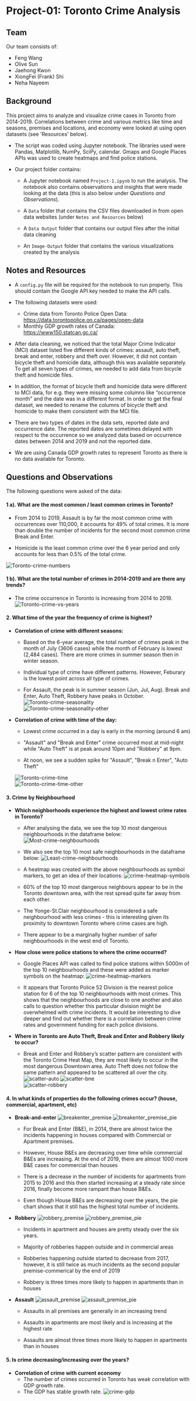 # Project-01: Toronto Crime Analysis

## Team
Our team consists of:
- Feng Wang
- Olive Sun
- Jaehong Kwon
- XiongFei (Frank) Shi
- Neha Nayeem

## Background

This project aims to analyze and visualize crime cases in Toronto from 2014-2019. Correlations between crime and various metrics like time and seasons, premises and locations, and economy were looked at using open datasets (see 'Resources' below). 

* The script was coded using Jupyter notebook. The libraries used were Pandas, Matplotlib, NumPy, SciPy, calendar. Gmaps and Google Places APIs was used to create heatmaps and find police stations.

* Our project folder contains:

    * A Jupyter notebook named `Project-1.ipynb` to run the analysis. The notebook also contains observations and insights that were made looking at the data (this is also below under *Questions and Observations*).

    * A `Data` folder that contains the CSV files downloaded in from open data websites (under `Notes and Resources` below)

    * A `Data Output` folder that contains our output files after the initial data cleaning

    * An `Image-Output` folder that contains the various visualizations created by the analysis
    
## Notes and Resources

* A `config.py` file will be required for the notebook to run properly. This should contain the Google API key needed to make the API calls. 

* The following datasets were used:
    - Crime data from Toronto Police Open Data: https://data.torontopolice.on.ca/pages/open-data
    - Monthly GDP growth rates of Canada: https://www150.statcan.gc.ca/
    
* After data cleaning, we noticed that the total Major Crime Indicator (MCI) dataset listed five different kinds of crimes: assault, auto theft, break and enter, robbery and theft over. However, it did not contain bicycle theft and homicide data, although this was available separately. To get all seven types of crimes, we needed to add data from bicycle theft and homicide files.  

* In addition, the format of bicycle theft and homicide data were different to MCI data, for e.g. they were missing some columns like “occurrence month” and the date was in a different format. In order to get the final dataset, we needed to rename the columns of bicycle theft and homicide to make them consistent with the MCI file.

* There are two types of dates in the data sets, reported date and occurrence date. The reported dates are sometimes delayed with respect to the occurrence so we analyzed data based on occurrence dates between 2014 and 2019 and not the reported date. 

* We are using Canada GDP growth rates to represent Toronto as there is no data available for Toronto.

## Questions and Observations
The following questions were asked of the data:

#### 1 a). What are the most common / least common crimes in Toronto?
 - From 2014 to 2019, Assault is by far the most common crime with occurrences over 110,000, it accounts for 49% of total crimes. It is more than double the number of incidents for the second most common crime Break and Enter.

 - Homicide is the least common crime over the 6 year period and only accounts for less than 0.5% of the total crime.

 ![Toronto-crime-numbers](Image-Output/Toronto-Crime-Numbers-2014-2019.png)
 
#### 1 b). What are the total number of crimes in 2014-2019 and are there any trends?
 
 - The crime occurrence in Toronto is increasing from 2014 to 2019.
 ![Toronto-crime-vs-years](Image-Output/Toronto-crimes-vs-Years-Line-Chart.png)

#### 2. What time of the year the frequency of crime is highest? 
 - **Correlation of crime with different seasons:**
    - Based on the 6-year average, the total number of crimes peak in the month of July (3606 cases) while the month of February is lowest (2,484 cases). There are more crimes in summer season then in winter season.

    - Individual type of crime have different patterns. However, Feburary is the lowest point across all type of crimes. 

    - For Assault, the peak is in summer season (Jun, Jul, Aug). Break and Enter, Auto Theft, Robbery have peaks in October.
    ![Toronto-crime-seasonality](Image-Output/Crime_byMonth.png)  
    ![Toronto-crime-seasonality-other](Image-Output/Others_byMonth.png)  

- **Correlation of crime with time of the day:**
    - Lowest crime occurred in a day is early in the morning (around 6 am)

    - "Assault" and "Break and Enter" crime occurred most at mid-night while "Auto Theft" is at peak around 10pm and "Robbery" at 9pm.

    - At noon, we see a sudden spike for "Assault", "Break n Enter", "Auto Theft" 

    ![Toronto-crime-time](Image-Output/major_crime_24hr.png)   
    ![Toronto-crime-time-other](Image-Output/Others_crime_24hr.png)   

#### 3. Crime by Neighbourhood
 - **Which neighborhoods experience the highest and lowest crime rates in Toronto?**
    - After analysing the data, we see the top 10 most dangerous neighbourhoods in the dataframe below:
    ![Most-crime-neighbourhoods](Image-Output/Most-crime-neighbourhoods.png)

    - We also see the top 10 most safe neighbourhoods in the dataframe below:
    ![Least-crime-neighbourhoods](Image-Output/Least-crime-neighbourhoods.png)   

    - A heatmap was created with the above neighbourhoods as symbol markers, to get an idea of their locations:
    ![crime-heatmap-symbols](Image-Output/crime-heatmap-symbols.png)
     * 60% of the top 10 most dangerous neighbours appear to be in the Toronto downtown area, with the rest spread quite far away from each other.

     * The Yonge-St.Clair neighbourhood  is considered a safe neighbourhood with less crimes - this is interesting given its proximity to downtown Toronto where crime cases are high.

     * There appear to be a marginally higher number of safer neighbourhoods in the west end of Toronto.
        
- **How close were police stations to where the crime occurred?**
    - Google Places API was called to find police stations within 5000m of the top 10 neighbourhoods and these were added as marker symbols on the heatmap:
     ![crime-heatmap-markers](Image-Output/crime-heatmap-markers.png)   

    - It appears that Toronto Police 52 Division is the nearest police station for 6 of the top 10 neighbourhoods with most crimes. This shows that the neighbourhoods are close to one another and also calls to question whether this particular division might be overwhelmed with crime incidents. It would be interesting to dive deeper and find out whether there is a correlation between crime rates and government funding for each police divisions.

- **Where in Toronto are Auto Theft, Break and Enter and Robbery likely to occur?**
  -  Break and Enter and Robbery’s scatter pattern are consistent with the Toronto Crime Heat Map, they are most likely to occur in the most dangerous Downtown area. Auto Theft does not follow the same pattern and appeared to be scattered all over the city.
    ![scatter-auto](Image-Output/autoTheft_map.png) 
    ![scatter-bne](Image-Output/BnE_map.png)     
    ![scatter-robbery](Image-Output/robbery_map.png) 

#### 4. In what kinds of properties do the following crimes occur? (house, commercial, apartment, etc)
- **Break-and-enter**
     ![breakenter_premise](Image-Output/breakenter_premise.png)
     ![breakenter_premise_pie](Image-Output/breakenter_premise_pie.png) 

    - For Break and Enter (B&E), in 2014, there are almost twice the incidents happening in houses compared with Commercial or Apartment premises.
    
    - However, House B&Es are decreasing over time while commercial B&Es are increasing. At the end of 2019, there are almost 1000 more B&E cases for commercial than houses
    
    - There is a decrease in the number of incidents for apartments from 2015 to 2016 and this then started increasing at a steady rate since 2016, finally become more rampant than house B&Es.
    
    - Even though House B&Es are decreasing over the years, the pie chart shows that it still has the highest total number of incidents.


- **Robbery**
     ![robbery_premise](Image-Output/robbery_premise.png)
     ![robbery_premise_pie](Image-Output/robbery_premise_pie.png)  

    - Incidents in apartment and houses are pretty steady over the six years.
    
    - Majority of robberies happen outside and in commercial areas
    
    - Robberies happening outside started to decrease from 2017, however, it is still twice as much incidents as the second popular premise-commerical by the end of 2019
    
    - Robbery is three times more likely to happen in apartments than in houses

- **Assault**
     ![assault_premise](Image-Output/assault_premise.png) ![assault_premise_pie](Image-Output/assault_premise_pie.png)  

    - Assaults in all premises are generally in an increasing trend
    
    - Assaults in apartments are most likely and is increasing at the highest rate
    
    - Assaults are almost three times more likely to happen in apartments than in houses

#### 5. Is crime decreasing/increasing over the years?
- **Correlation of crime with current economy**
    - The number of crimes occurred in Toronto has weak correlation with GDP growth rate.
    - The GDP has stable growth rate.
    ![crime-gdp](Image-Output/GDP%growth-vs-monthly-crimes-linear-regression.png)  






